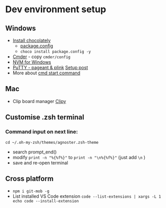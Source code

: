 # Dev environment setup

## Windows

- [Install chocolately](https://chocolatey.org/install)
    - [package.config](https://chocolatey.org/docs/commandsinstall#packagesconfig)
    - `choco install package.config -y`
- [Cmder](https://cmder.net/) - copy `cmder/config`
- [NVM for Windows](https://github.com/coreybutler/nvm-windows)
- [PuTTY - pageant & plink](https://www.chiark.greenend.org.uk/~sgtatham/putty/latest.html) [Setup post](https://www.richardkotze.com/top-tips/git-on-windows-in-command-line)
- More about [cmd start command](https://ss64.com/nt/start.html)

## Mac

- Clip board manager [Clipy](https://github.com/Clipy/Clipy)

## Customise .zsh terminal

### Command input on next line:

`cd ~/.oh-my-zsh/themes/agnoster.zsh-theme`

- search prompt_end()
- modify `print -n "%{%f%}"` to `print -n "\n%{%f%}"` (just add `\n` )
- save and re-open terminal

## Cross platform

- `npm i git-mob -g`
- List installed VS Code extension `code --list-extensions | xargs -L 1 echo code --install-extension` 
